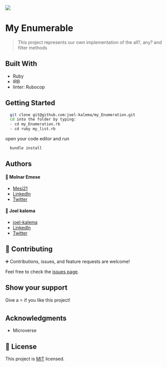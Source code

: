 ![](https://img.shields.io/badge/Microverse-blueviolet)

# My Enumerable

> This project represents our own implementation of the all?, any? and filter methods

## Built With

- Ruby
- IRB
- linter: Rubocop

## Getting Started

```bash
  git clone git@github.com:joel-kalema/my_Enumeration.git
  cd into the folder by typing:
  - cd my_Enumeration.rb
  - cd ruby my_list.rb
```

open your code editor and run

```bash
  bundle install
```

## Authors

#### :bust_in_silhouette: Molnar Emese

- [Mesi21](https://github.com/Mesi21)
- [LinkedIn](https://www.linkedin.com/in/emesemesimolnar/)
- [Twitter](https://twitter.com/buksimesi21)

#### :bust_in_silhouette: Joel kalema

- [joel-kalema](https://github.com/Mesi21)
- [LinkedIn](https://www.linkedin.com/in/joel-kalema-30518a230/)
- [Twitter](https://twitter.com/JoelJklm)

## 🤝 Contributing

:heavy_plus_sign: Contributions, issues, and feature requests are welcome!

Feel free to check the [issues page](../../issues/).

## Show your support

Give a ⭐️ if you like this project!

## Acknowledgments

- Microverse

## 📝 License

This project is [MIT](./MIT.md) licensed.
